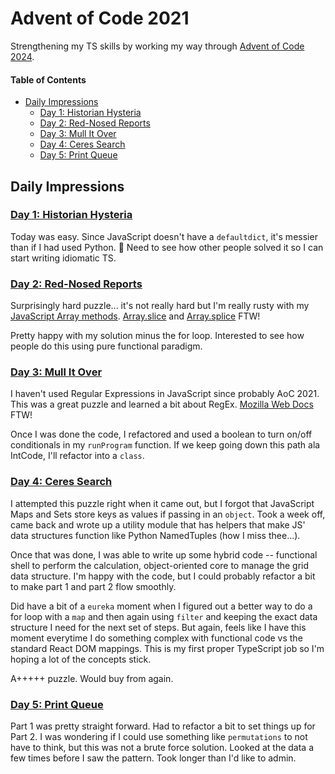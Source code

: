 # Advent of Code 2021

Strengthening my TS skills by working my way through [Advent of Code 2024](https://adventofcode.com/2024).

#### Table of Contents

<!-- TOC -->

- [Daily Impressions](#daily-impressions)
  - [Day 1: Historian Hysteria](#day-1-historian-hysteria)
  - [Day 2: Red-Nosed Reports](#day-2-red-nosed-reports)
  - [Day 3: Mull It Over](#day-3-mull-it-over)
  - [Day 4: Ceres Search](#day-4-ceres-search)
  - [Day 5: Print Queue](#day-5-print-queue)

<!-- /TOC -->

## Daily Impressions

### [Day 1: Historian Hysteria](https://adventofcode.com/2024/day/1)

Today was easy. Since JavaScript doesn't have a `defaultdict`, it's messier than if I had used Python. :shrug: Need to see how other people solved it so I can start writing idiomatic TS.

### [Day 2: Red-Nosed Reports](https://adventofcode.com/2024/day/2)

Surprisingly hard puzzle... it's not really hard but I'm really rusty with my [JavaScript Array methods](https://developer.mozilla.org/en-US/docs/Web/JavaScript/Reference/Global_Objects/Array). [Array.slice](https://developer.mozilla.org/en-US/docs/Web/JavaScript/Reference/Global_Objects/Array/slice) and [Array.splice](https://developer.mozilla.org/en-US/docs/Web/JavaScript/Reference/Global_Objects/Array/splice) FTW!

Pretty happy with my solution minus the for loop. Interested to see how people do this using pure functional paradigm.

### [Day 3: Mull It Over](https://adventofcode.com/2024/day/3)

I haven't used Regular Expressions in JavaScript since probably AoC 2021. This was a great puzzle and learned a bit about RegEx. [Mozilla Web Docs](https://developer.mozilla.org/en-US/docs/Web/JavaScript/Guide/Regular_expressions) FTW!

Once I was done the code, I refactored and used a boolean to turn on/off conditionals in my `runProgram` function. If we keep going down this path ala IntCode, I'll refactor into a `class`.

### [Day 4: Ceres Search](https://adventofcode.com/2024/day/4)

I attempted this puzzle right when it came out, but I forgot that JavaScript Maps and Sets store keys as values if passing in an `object`. Took a week off, came back and wrote up a utility module that has helpers that make JS' data structures function like Python NamedTuples (how I miss thee...).

Once that was done, I was able to write up some hybrid code -- functional shell to perform the calculation, object-oriented core to manage the grid data structure. I'm happy with the code, but I could probably refactor a bit to make part 1 and part 2 flow smoothly.

Did have a bit of a `eureka` moment when I figured out a better way to do a for loop with a `map` and then again using `filter` and keeping the exact data structure I need for the next set of steps. But again, feels like I have this moment everytime I do something complex with functional code vs the standard React DOM mappings. This is my first proper TypeScript job so I'm hoping a lot of the concepts stick.

A+++++ puzzle. Would buy from again.

### [Day 5: Print Queue](https://adventofcode.com/2024/day/5)

Part 1 was pretty straight forward. Had to refactor a bit to set things up for Part 2. I was wondering if I could use something like `permutations` to not have to think, but this was not a brute force solution. Looked at the data a few times before I saw the pattern. Took longer than I'd like to admin.
